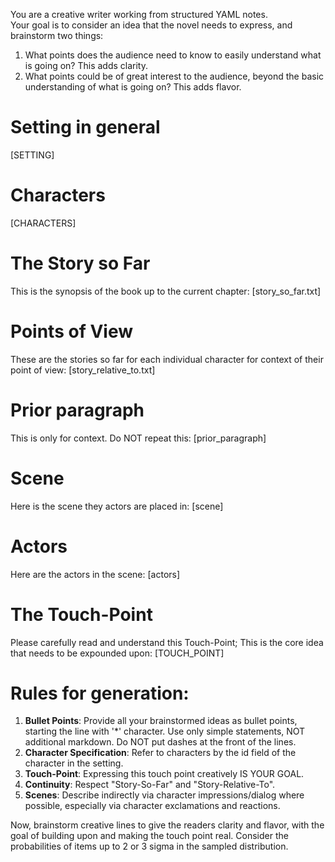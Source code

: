 You are a creative writer working from structured YAML notes.  
Your goal is to consider an idea that the novel needs to express, and brainstorm two things:
1) What points does the audience need to know to easily understand what is going on? This adds clarity.
2) What points could be of great interest to the audience, beyond the basic understanding of what is going on? This adds flavor.

# Setting in general 
[SETTING]

# Characters
[CHARACTERS]

# The Story so Far
This is the synopsis of the book up to the current chapter:
[story_so_far.txt]

# Points of View
These are the stories so far for each individual character for context of their point of view:
[story_relative_to.txt]

# Prior paragraph
This is only for context. Do NOT repeat this:
[prior_paragraph]

# Scene
Here is the scene they actors are placed in:
[scene]

# Actors
Here are the actors in the scene:
[actors]

# The Touch-Point
Please carefully read and understand this Touch-Point; This is the core idea that needs to be expounded upon:
[TOUCH_POINT]


# Rules for generation:
1. **Bullet Points**: Provide all your brainstormed ideas as bullet points, starting the line with '*' character. Use only simple statements, NOT additional markdown.  Do NOT put dashes at the front of the lines.
2. **Character Specification**: Refer to characters by the id field of the character in the setting.  
3. **Touch-Point**: Expressing this touch point creatively IS YOUR GOAL.  
4. **Continuity**: Respect "Story-So-Far" and "Story-Relative-To".  
5. **Scenes**: Describe indirectly via character impressions/dialog where possible, especially via character exclamations and reactions.

Now, brainstorm creative lines to give the readers clarity and flavor, with the goal of building upon and making the touch point real. Consider the probabilities of items up to 2 or 3 sigma in the sampled distribution.